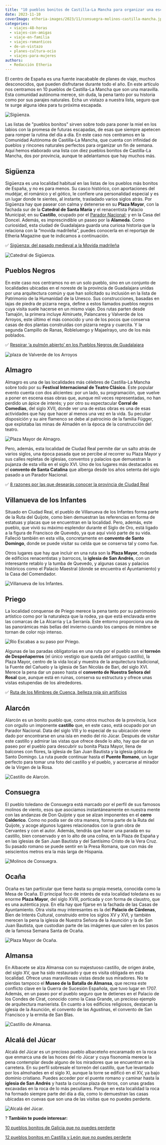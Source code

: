 ```yaml
---
title: "10 pueblos bonitos de Castilla-La Mancha para organizar una escapada"
date: 2023-11-10
coverImage: etheria-images/2023/11/consuegra-molinos-castilla-mancha.jpg
categories: 
  - viajes-48-horas
  - viajes-con-amigas
  - viaje-en-familia
  - viajes-romanticos
  - de-un-vistazo
  - planes-cultura-ocio
  - viajes-para-mujeres
authors: 
  - Redacción Etheria
---
```


El centro de España es una fuente inacabable de planes de viaje, muchos desconocidos, 
que pueden disfrutarse durante todo el año. En este artículo nos centramos en 10 pueblos 
de Castilla-La Mancha que son una maravilla. Esta comunidad autónoma merece, sin duda, 
la pena tanto por su historia como por sus parajes naturales. Echa un vistazo a nuestra 
lista, seguro que te surge alguna idea para tu próxima escapada. 

![Sigüenza.](etheria-images/2023/11/siguenza-castilla-la-mancha-850x567.jpg "Sigüenza.")

Las listas de "pueblos bonitos" sirven sobre todo para poner la miel en los labios con 
la promesa de futuras escapadas, de esas que siempre apetecen para romper la rutina del 
día a día. En este caso nos centramos en la Comunidad Autónoma de Castilla-La Mancha, 
que cuenta con infinidad de pueblos y rincones naturales perfectos para organizar un fin 
de semana. Aquí hemos elaborado una lista con diez pueblos bonitos de Castilla-La 
Mancha, dos por provincia, aunque te adelantamos que hay muchos más. 

## Sigüenza

Sigüenza es una localidad habitual en las listas de los pueblos más bonitos de España, y 
no es para menos. Su casco histórico, con aportaciones del mudéjar, el románico y el 
gótico, le confiere una personalidad especial y es un lugar donde te sientes, al 
instante, trasladado varios siglos atrás. Por Sigüenza hay que pasear con calma y 
detenerse en su **Plaza Mayor**, con la fachada sur de la **Catedral de Santa María** y 
el renacentista Palacio Municipal; en su **Castillo**, ocupado por el [Parador 
Nacional](https://paradores.es/es/parador-de-siguenza); y en la Casa del Doncel. Además, 
es imprescindible un paseo por la **Alameda**. Como curiosidad, esta ciudad de 
Guadalajara guarda una curiosa historia que la relaciona con la “movida madrileña”, 
puedes conocerla en el reportaje de Etheria Magazine que te indicamos a continuación. 

✅ [Sigüenza: del pasado medieval a la Movida 
madrileña](https://etheriamagazine.com/2020/12/14/que-ver-donde-comer-en-siguenza/) 

![Catedral de Sigüenza.](etheria-images/2023/11/siguenza-catedral-castilla-la-mancha.jpg "Catedral de Sigüenza.")

## Pueblos Negros

En este caso nos centramos no en un solo pueblo, sino en un conjunto de localidades 
ubicadas en el noreste de la provincia de Guadalajara unidas por una arquitectura común 
y que han solicitado su inclusión en la lista de Patrimonio de la Humanidad de la 
Unesco. Sus construcciones, basadas en lajas de piedra de pizarra negra, define a estos 
llamados pueblos negros cuya visita suele hacerse en un mismo viaje. Dos rutas parten 
desde Tamajón, la primera incluye Almiruete, Palancares y Valverde de los Arroyos, este 
último el más conocido y uno de los pocos que conserva casas de dos plantas construidas 
con pizarra negra y cuarcita. Y la segunda Campillo de Ranas, Robleluengo y Majaelrayo, 
uno de los más poblados. 

✅ [Respirar ‘a pulmón abierto’ en los Pueblos Negros de 
Guadalajara](https://etheriamagazine.com/2019/05/06/ruta-en-coche-pueblos-negros-guadalajara/) 

![plaza de Valverde de los Arroyos](etheria-images/2023/11/pueblos-negros-Valverde-de-los-Arroyos-castilla-la-mancha.jpg "Valverde de los Arroyos, en la ruta de los Pueblos Negros.")

## Almagro

Almagro es una de las localidades más célebres de Castilla-La Mancha sobre todo por su 
**Festival Internacional de Teatro Clásico**. Este popular evento cuenta con dos 
alicientes: por un lado, su programación, que vuelve a poner en escena esas obras que, 
aunque mil veces representadas, no han perdido un ápice de interés; y por otro su 
espectacular **Corral de Comedias**, del siglo XVII, donde ver una de estas obras es una 
de esas actividades que hay que hacer al menos una vez en la vida. Su peculiar 
disposición y su aire flamenco se debe al patrocinio de la familia Függer, que explotaba 
las minas de Almadén en la época de la construcción del teatro. 

![Plaza Mayor de Almagro.](etheria-images/2023/11/plaza-mayor-almagro-ciudad-real-castilla-la-mancha.jpg "Plaza Mayor de Almagro.")

Pero, además, esta localidad de Ciudad Real permite dar un salto atrás de varios siglos, 
una época pasada que se percibe al recorrer su Plaza Mayor y sus calles repletas de 
iglesias, conventos y palacios que demuestran la pujanza de esta villa en el siglo XVI. 
Uno de los lugares más destacados es el **convento de Santa Catalina** que alberga desde 
los años setenta del siglo pasado a un Parador Nacional. 

✅ [8 razones por las que desearás conocer la provincia de Ciudad 
Real](https://etheriamagazine.com/2020/11/10/mejores-rutas-en-ciudad-real/) 

## Villanueva de los Infantes

Situado en Ciudad Real, el pueblo de Villanueva de los Infantes forma parte de la Ruta 
del Quijote, como bien demuestran las referencias en forma de estatuas y placas que se 
encuentran en la localidad. Pero, además, este pueblo, que vivió su máximo esplendor 
durante el Siglo de Oro, está ligado a la figura de Francisco de Quevedo, ya que aquí 
vivió parte de su vida. Falleció también en esta villa, concretamente en **convento de 
Santo Domingo**, donde se puede visitar su celda que se conserva tal y como fue. 

Otros lugares que hay que incluir en una ruta son la **Plaza Mayor**, rodeada de 
edificios renacentistas y barrocos, la **iglesia de San Andrés**, con un interesante 
retablo y la tumba de Quevedo, y algunas casas y palacios históricos como el Palacio 
Maestral (donde se encuentra el Ayuntamiento) y la Casa del Comendador. 

![Villanueva de los Infantes.](etheria-images/2023/11/Villanueva-de-los-Infantes-castilla-la-mancha.jpg "Villanueva de los Infantes.")

## Priego

La localidad conquense de Priego merece la pena tanto por su patrimonio artístico como 
por la naturaleza que la rodea, ya que está enclavada entre las comarcas de La Alcarria 
y La Serranía. Este entorno proporciona una de las panorámicas más bellas del invierno 
cuando los campos de mimbre se tornan de color rojo intenso. 

![Río Escabas a su paso por Priego.](etheria-images/2023/11/ruta-mimbre-cuenca-rio-escabas.jpg "Río Escabas a su paso por Priego.")

Algunas de las paradas obligatorias en una ruta por el pueblo son el **torreón de 
Despeñaperros** (el único vestigio que queda del antiguo castillo), la Plaza Mayor, 
centro de la vida local y muestra de la arquitectura tradicional, la Fuente del Cañuelo 
y la iglesia de San Nicolás de Bari, del siglo XVI. Merece la pena dar un paseo hasta el 
**convento de Nuestra Señora del Rosal** que, aunque está en ruinas, conserva su 
estructura y ofrece unas vistas estupendas de los alrededores. 

✅ [Ruta de los Mimbres de Cuenca, belleza roja sin 
artificios](https://etheriamagazine.com/2020/01/15/que-ver-hacer-ruta-mimbre-cuenca/) 

## Alarcón

Alarcón es un bonito pueblo que, como otros muchos de la provincia, luce con orgullo un 
imponente **castillo** que, en este caso, está ocupado por un Parador Nacional. Data del 
siglo VIII y lo especial de su ubicación viene dado por encontrarse en una isla en medio 
del río Júcar. Después de visitar este castillo y admirar las vistas que ofrece desde lo 
alto, hay que dar un paseo por el pueblo para descubrir su bonita Plaza Mayor, llena de 
balcones con flores, la iglesia de San Juan Bautista y la iglesia gótica de Santo 
Domingo. La ruta puede continuar hasta el **Puente Romano**, un lugar perfecto para 
tomar una foto del castillo y el pueblo, y acercarse al mirador de la Virgen de la Rosa. 

![Castillo de Alarcón.](etheria-images/2023/11/alarcon-castillo-cuenca-castilla-la-mancha.jpg "Castillo de Alarcón.")

## Consuegra

El pueblo toledano de Consuegra está marcado por el perfil de sus famosos molinos de 
viento, esos que asociamos instantáneamente en nuestra mente con las andanzas de Don 
Quijote y que se alzan imponentes en el **cerro Calderico**. Como no podía ser de otra 
manera, forma parte de la Ruta del Quijote, y acoge algunos lugares relacionados con la 
gran obra de Cervantes y con el autor. Además, tendrás que hacer una parada en su 
castillo, bien conservado y en lo alto de una colina, en la Plaza de España y en las 
iglesias de San Juan Bautista y del Santísimo Cristo de la Vera Cruz. Su pasado romano 
se puede sentir en la Presa Romana, que con más de seiscientos metros era la más larga 
de Hispania. 

![Molinos de Consuegra.](etheria-images/2023/11/consuegra-molinos-castilla-mancha.jpg "Molinos de Consuegra.")

## Ocaña

Ocaña es tan particular que tiene hasta su propia meseta, conocida como la Mesa de 
Ocaña. El principal foco de interés de esta localidad toledana es su enorme **Plaza 
Mayor**, del siglo XVIII, porticada y con forma de claustro, que es una auténtica joya. 
En ella hay que fijarse en la fachada de las Casas de Ayuntamiento. Otra visita muy 
interesantes es la del **Palacio de Cárdenas**, Bien de Interés Cultural, construido 
entre los siglos XV y XVI, y también merecen la pena la iglesia de Nuestra Señora de la 
Asunción y la de San Juan Bautista, que custodian parte de las imágenes que salen en los 
pasos de la famosa Semana Santa de Ocaña. 

![Plaza Mayor de Ocaña.](etheria-images/2023/11/ocana-plaza-armas-castilla-mancha.jpg "Plaza Mayor de Ocaña.")

## Almansa

En Albacete se alza Almansa con su majestuoso castillo, de origen árabe, del siglo XV, 
que ha sido restaurado y que es visita obligada en esta localidad. Ofrece unas 
maravillosas vistas desde sus miradores. No te pierdas tampoco el **Museo de la Batalla 
de Almansa**, que recrea este conflicto clave en la Guerra de Sucesión Española, que 
tuvo lugar en 1707. Además, en un paseo por el pueblo seguro que te detienes en el 
Palacio de los Condes de Cirat, conocido como la Casa Grande, un precioso ejemplo de 
arquitectura manierista. En cuanto a los edificios religiosos, destacan la iglesia de la 
Asunción, el convento de las Agustinas, el convento de San Francisco y la ermita de San 
Blas. 

![Castillo de Almansa.](etheria-images/2023/11/almansa-albacete-castilla-la-mancha.jpg "Castillo de Almansa.")

## Alcalá del Júcar

Alcalá del Júcar es un precioso pueblo albaceteño encaramado en la roca que enmarca una 
de las hoces del río Júcar y cuya fisonomía merece la pena contemplar desde alguno de 
los miradores que se encuentran en la carretera. En su perfil sobresale el torreón del 
castillo, que fue levantado por los almohades en el siglo XI, aunque la torre se edificó 
en el XV, ya bajo dominio cristiano. Puedes acceder por el puente romano y caminar hasta 
la **iglesia de San Andrés** y hasta la curiosa plaza de toros, con unas gradas 
excavadas en la roca de lo más peculiares. Porque en esta localidad la roca ha formado 
siempre parte del día a día, como lo demuestran las casas ubicadas en cuevas que son una 
de las visitas que no puedes perderte. 

![Alcalá del Júcar.](etheria-images/2023/11/alcala-del-jucar-castilla-la-mancha.jpg "Alcalá del Júcar.")

? **También te puede interesar:** 

[10 pueblos bonitos de Galicia que no puedes 
perderte](https://etheriamagazine.com/2023/09/22/pueblos-bonitos-galicia/) 

[12 pueblos bonitos en Castilla y León que no puedes 
perderte](https://etheriamagazine.com/2023/09/13/pueblos-bonitos-castilla-y-leon/)
